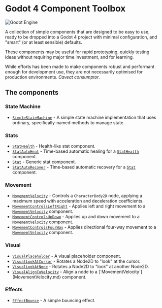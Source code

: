 # Godot 4 Component Toolbox

![Godot Engine](https://img.shields.io/badge/GODOT-%23FFFFFF.svg?style=for-the-badge&logo=godot-engine)

A collection of simple components that are designed to be easy to use, ready to be dropped into a Godot 4 project with minimal configuration, and "smart" (or at least sensible) defaults.

These components may be useful for rapid prototyping, quickly testing ideas without requiring major time investment, and for learning.

While efforts has been made to make components robust and performant enough for development use, they are not necessarily optimised for production environments. *Caveat consumptor*.

## The components

### State Machine

- [`SimpleStateMachine`](doc/SimpleStateMachine.md) - A simple state machine implementation that uses ordinary, specifically-named methods to manage state.

### Stats

- [`StatHealth`](doc/StatHealth.md) - Health-like stat component.
- [`StatAutoHeal`](doc/StatAutoHeal.md) - Time-based automatic healing for a  [`StatHealth`](StatHealth.md) component.
- [`Stat`](doc/Stat.md) - Generic stat component.
- [`StatAutoRecover`](doc/StatAutoRecover.md) - Time-based automatic recovery for a  [`Stat`](Stat.md) component.

### Movement

- [`MovementVelocity`](doc/MovementVelocity.md) - Controls a `CharacterBody2D` node, applying a maximum speed with acceleration and deceleration coefficients.
- [`MovementControlsLeftRight`](doc/MovementControlsLeftRight.md) - Applies left and right movement to a [`MovementVelocity`](MovementVelocity.md) component.
- [`MovementControlsUpDown`](doc/MovementControlsUpDown.md) - Applies up and down movement to a [`MovementVelocity`](MovementVelocity.md) component.
- [`MovementControlsFourWay`](doc/MovementControlsFourWay.md) - Applies directional four-way movement to a [`MovementVelocity`](doc/MovementVelocity.md) component.

### Visual

- [`VisualPlaceholder`](doc/VisualPlaceholder.md) - A visual placeholder component.
- [`VisualLookAtCursor`](doc/VisualLookAtCursor.md) - Rotates a Node2D to "look" at the cursor.
- [`VisualLookAtNode`](doc/VisualLookAtNode.md) - Rotates a Node2D to "look" at another Node2D.
- [`VisualAlignToVelocity`](doc/`VisualAlignToVelocity.md) - Align a node to a [`MovementVelocity`](MovementVelocity.md) component.

### Effects

- [`EffectBounce`](doc/EffectBounce.md) - A simple bouncing effect.
